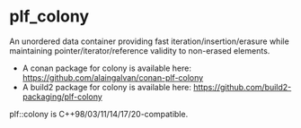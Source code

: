 # plf_colony
An unordered data container providing fast iteration/insertion/erasure while maintaining pointer/iterator/reference validity to non-erased elements.

 - A conan package for colony is available here: https://github.com/alaingalvan/conan-plf-colony
 - A build2 package for colony is available here: https://github.com/build2-packaging/plf-colony

plf::colony is C++98/03/11/14/17/20-compatible.

